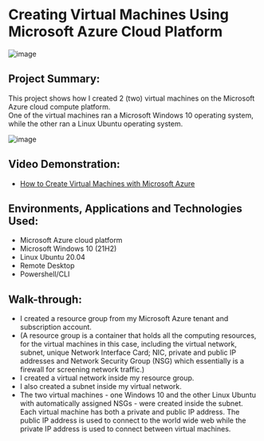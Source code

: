 <h1>Creating Virtual Machines Using Microsoft Azure Cloud Platform</h1>

![image](https://github.com/patrickoigwilo/My-CourseCareers-FinalExam-Project/assets/162601853/2d70d06c-1917-4cc8-a580-fa4cf4d9ed40)


<h2>Project Summary:</h2>
This project shows how I created 2 (two) virtual machines on the Microsoft Azure cloud compute platform.<br>
One of the virtual machines ran a Microsoft Windows 10 operating system, while the other ran a Linux Ubuntu operating system.


![image](https://github.com/patrickoigwilo/My-CourseCareers-FinalExam-Project/assets/162601853/eb29e7bb-2870-45ed-89bb-3339b32aa101)

<h2>Video Demonstration:</h2>

- [How to Create Virtual Machines with Microsoft Azure](https://www.youtube.com)
  

<h2>Environments, Applications and Technologies Used:</h2>

- Microsoft Azure cloud platform
- Microsoft Windows 10 (21H2)
- Linux Ubuntu 20.04
- Remote Desktop
- Powershell/CLI

<h2>Walk-through:</h2>

- I created a resource group from my Microsoft Azure tenant and subscription account.
- (A resource group is a container that holds all the computing resources, for the virtual machines in this case, including the virtual network, subnet, unique Network Interface Card; NIC, private and public IP addresses and Network Security Group (NSG) which essentially is a firewall for screening network traffic.)
- I created a virtual network inside my resource group.
- I also created a subnet inside my virtual network.
- The two virtual machines - one Windows 10 and the other Linux Ubuntu with automatically assigned NSGs - were created inside the subnet. Each virtual machine has both a private and public IP address. The public IP address is used to connect to the world wide web while the private IP address is used to connect between virtual machines.
